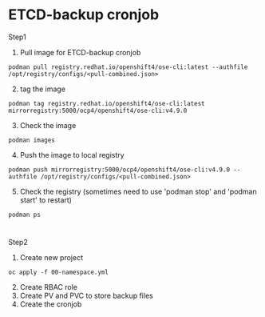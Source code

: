 ETCD-backup cronjob
====

Step1
1. Pull image for ETCD-backup cronjob
```
podman pull registry.redhat.io/openshift4/ose-cli:latest --authfile /opt/registry/configs/<pull-combined.json>
```
2. tag the image
```
podman tag registry.redhat.io/openshift4/ose-cli:latest mirrorregistry:5000/ocp4/openshift4/ose-cli:v4.9.0
```
3. Check the image
```
podman images
```
4. Push the image to local registry
```
podman push mirrorregistry:5000/ocp4/openshift4/ose-cli:v4.9.0 --authfile /opt/registry/configs/<pull-combined.json>
```
5. Check the registry (sometimes need to use 'podman stop' and 'podman start' to restart)
```
podman ps
```
#

Step2
1. Create new project
```
oc apply -f 00-namespace.yml
```
2. Create RBAC role
3. Create PV and PVC to store backup files
4. Create the cronjob
#
